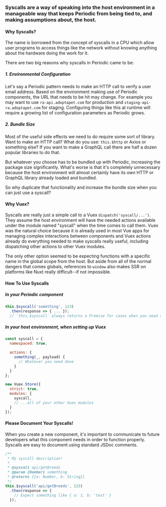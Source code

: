 ### Syscalls are a way of speaking into the host environment in a manageable way that keeps Periodic from being tied to, and making assumptions about, the host.

#### Why Syscalls?

The name is borrowed from the concept of syscalls in a CPU which allow user programs to access things like the network without knowing anything about the hardware doing the work for it.

There are two big reasons why syscalls in Periodic came to be:

##### 1. Environmental Configuration

Let's say a Periodic pattern needs to make an HTTP call to verify a user email address. Based on the environment making use of Periodic components, the URL that needs to be hit may change. For example you may want to use `ra-api.adoptapet.com` for production and `staging-api-ra.adoptapet.com` for staging. Configuring things like this at runtime will require a growing list of configuration parameters as Periodic grows.

##### 2. Bundle Size

Most of the useful side effects we need to do require some sort of library. Want to make an HTTP call? What do you use: `this.$http` or Axios or something else? If you want to make a GraphQL call there are half a dozen popular libraries to do that.

But whatever you choose has to be bundled up with Periodic, increasing the package size significantly. What's worse is that it's completely unnecessary because the host environment will almost certainly have its own HTTP or GraphQL library already loaded and bundled.

So why duplicate that functionality and increase the bundle size when you can just use a syscall?

#### Why Vuex?

Syscalls are really just a simple call to a Vuex `dispatch('syscall/...')`. They assume the host environment will have the needed actions available under the module named "syscall" when the time comes to call them. Vuex was the natural choice because it is already used in most Vue apps for managing complex interactions between components and Vuex actions already do everything needed to make syscalls really useful, including dispatching other actions to other Vuex modules.

The only other option seemed to be expecting functions with a specific name in the global scope from the host. But aside from all of the normal dangers that comes globals, references to `window` also makes SSR on platforms like Nuxt really difficult--if not impossible.

#### How To Use Syscalls

##### In your Periodic component

```javascript
this.$syscall('something', 123)
  .then(response => { ... });
  // `this.$syscall` always returns a Promise for cases when you need a return value back from it the call.
```

##### In your host environment, when setting up Vuex

```javascript
const syscall = {
  namespaced: true,

  actions: {
    something(_, payload) {
      // Whatever you need done
    }
  }
};

new Vuex.Store({
  strict: true,
  modules: {
    syscall,
    // ...all of your other Vuex modules
  }
});
```

#### Please Document Your Syscalls!

When you create a new component, it's important to communicate to future developers what this component needs in order to function properly. Syscalls are easy to document using standard JSDoc comments.

```javascript
/**
 * My syscall description!
 *
 * @syscall api/getBreeds
 * @param {Number} something
 * @returns {{a: Number, b: String}}
 */
this.$syscall('api/getBreeds', 123)
  .then(response => {
    // Expect something like { a: 1, b: 'test' }
  });
```